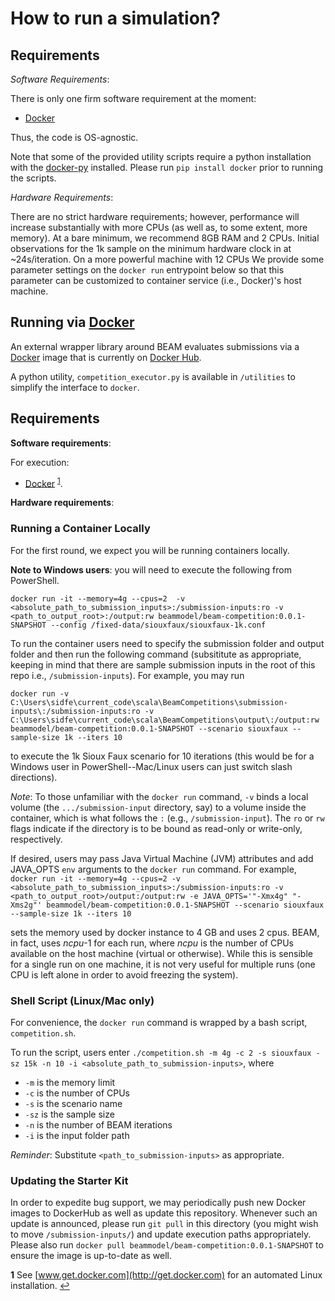 # How to run a simulation?

## Requirements

*Software Requirements*:

There is only one firm software requirement at the moment:
- [Docker](https://www.docker.com)

Thus, the code is OS-agnostic.

Note that some of the provided utility scripts require a python installation with the [docker-py](https://docker-py.readthedocs.io/en/stable/) installed. Please run `pip install docker` prior to running the scripts.

*Hardware Requirements*:

There are no strict hardware requirements; however, performance will increase substantially with more CPUs (as well as, to some extent, more memory). At a bare minimum, we recommend 8GB RAM and 2 CPUs. Initial observations for the 1k sample on the minimum hardware clock in at ~24s/iteration. On a more powerful machine with 12 CPUs We provide some parameter settings on the `docker run` entrypoint below so that this parameter can be customized to container service (i.e., Docker)'s host machine.

## Running via [Docker](https://www.docker.com/)

An external wrapper library around BEAM evaluates submissions via a [Docker](https://www.docker.com/) image that is currently on [Docker Hub](https://hub.docker.com/). 

A python utility, `competition_executor.py` is available in `/utilities` to simplify the interface to `docker`. 

## Requirements

**Software requirements**:

For execution:
- [Docker](https://www.docker.com) <sup id="a1">[1](#f1)</sup>.

**Hardware requirements**:

### Running a Container Locally

For the first round, we expect you will be running containers locally.

**Note to Windows users**: you will need to execute the following from PowerShell.


`docker run -it --memory=4g --cpus=2  -v <absolute_path_to_submission_inputs>:/submission-inputs:ro -v <path_to_output_root>:/output:rw beammodel/beam-competition:0.0.1-SNAPSHOT --config /fixed-data/siouxfaux/siouxfaux-1k.conf`

To run the container users need to specify the submission folder and output folder and then run the following command (subsititute <x> as appropriate, keeping in mind that there are sample submission inputs in the root of this repo i.e., `/submission-inputs`). For example, you may run

`docker run -v C:\Users\sidfe\current_code\scala\BeamCompetitions\submission-inputs\:/submission-inputs:ro -v C:\Users\sidfe\current_code\scala\BeamCompetitions\output\:/output:rw beammodel/beam-competition:0.0.1-SNAPSHOT --scenario siouxfaux --sample-size 1k --iters 10`

to execute the 1k Sioux Faux scenario for 10 iterations (this would be for a Windows user in PowerShell--Mac/Linux users can just switch slash directions).

_Note_: To those unfamiliar with the `docker run` command, `-v` binds a local volume (the `.../submission-input` directory, say) to a volume inside the container, which is what follows the `:` (e.g., `/submission-input`). The `ro` or `rw` flags indicate if the directory is to be bound as read-only or write-only, respectively.

If desired, users may pass Java Virtual Machine (JVM) attributes and add JAVA_OPTS `env` arguments to the `docker run` command. For example,
`docker run -it --memory=4g --cpus=2 -v <absolute_path_to_submission_inputs>:/submission-inputs:ro -v <path_to_output_root>/output:/output:rw -e JAVA_OPTS='"-Xmx4g" "-Xms2g"' beammodel/beam-competition:0.0.1-SNAPSHOT --scenario siouxfaux --sample-size 1k --iters 10`

sets the memory used by docker instance to 4 GB and uses 2 cpus. BEAM, in fact, uses _ncpu_-1 for each run, where _ncpu_ is the number of CPUs available on the host machine (virtual or otherwise). While this is sensible for a single run on
one machine, it is not very useful for multiple runs (one CPU is left alone in order to avoid freezing the system).


### Shell Script (Linux/Mac only)

For convenience, the `docker run` command is wrapped by a bash script, `competition.sh`.

To run the script, users enter `./competition.sh -m 4g -c 2 -s siouxfaux -sz 15k -n 10 -i <absolute_path_to_submission-inputs>`, where

* `-m` is the memory limit
* `-c` is the number of CPUs
* `-s` is the scenario name
* `-sz` is the sample size
* `-n` is the number of BEAM iterations
* `-i` is the input folder path

_Reminder_: Substitute `<path_to_submission-inputs>` as appropriate.

### Updating the Starter Kit

In order to expedite bug support, we may periodically push new Docker images to DockerHub as well as update this 
repository. Whenever such an update is announced, please run `git pull` in this directory (you might wish to move `/submission-inputs/`) and update execution paths appropriately. Please also run `docker pull beammodel/beam-competition:0.0.1-SNAPSHOT` to ensure the image is up-to-date as well.

<!--TODO: Is docker pull really necessary?-->

<b id="f1">1</b> See [www.get.docker.com](http://get.docker.com) for an automated Linux installation. [↩](#a1)
